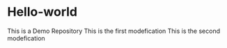 # Hello-world
This is a Demo Repository
This is the first modefication
This is the second modefication
